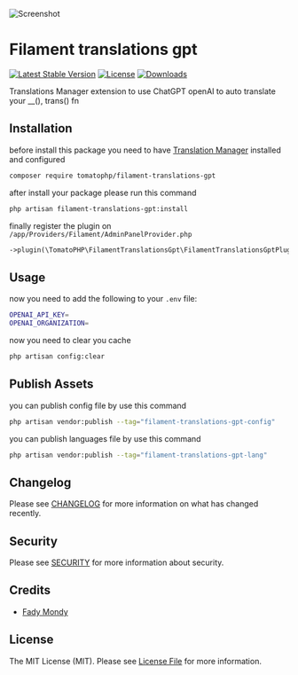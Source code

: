 ![Screenshot](https://raw.githubusercontent.com/tomatophp/filament-translations-gpt/master/art/screenshot.jpg)

# Filament translations gpt

[![Latest Stable Version](https://poser.pugx.org/tomatophp/filament-translations-gpt/version.svg)](https://packagist.org/packages/tomatophp/filament-translations-gpt)
[![License](https://poser.pugx.org/tomatophp/filament-translations-gpt/license.svg)](https://packagist.org/packages/tomatophp/filament-translations-gpt)
[![Downloads](https://poser.pugx.org/tomatophp/filament-translations-gpt/d/total.svg)](https://packagist.org/packages/tomatophp/filament-translations-gpt)

Translations Manager extension to use ChatGPT openAI to auto translate your __(), trans() fn

## Installation

before install this package you need to have [Translation Manager](https://www.github.com/tomatophp/filament-translations) installed and configured

```bash
composer require tomatophp/filament-translations-gpt
```
after install your package please run this command

```bash
php artisan filament-translations-gpt:install
```

finally register the plugin on `/app/Providers/Filament/AdminPanelProvider.php`

```php
->plugin(\TomatoPHP\FilamentTranslationsGpt\FilamentTranslationsGptPlugin::make())
```

## Usage

now you need to add the following to your `.env` file:

```bash
OPENAI_API_KEY=
OPENAI_ORGANIZATION=
```

now you need to clear you cache

```bash
php artisan config:clear
```

## Publish Assets

you can publish config file by use this command

```bash
php artisan vendor:publish --tag="filament-translations-gpt-config"
```

you can publish languages file by use this command

```bash
php artisan vendor:publish --tag="filament-translations-gpt-lang"
```

## Changelog

Please see [CHANGELOG](CHANGELOG.md) for more information on what has changed recently.

## Security

Please see [SECURITY](SECURITY.md) for more information about security.

## Credits

- [Fady Mondy](mailto:info@3x1.io)

## License

The MIT License (MIT). Please see [License File](LICENSE.md) for more information.
